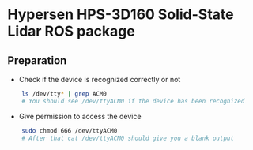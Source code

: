 # Hypersen HPS-3D160 Solid-State Lidar ROS package #
## Preparation ##
- Check if the device is recognized correctly or not
```bash
    ls /dev/tty* | grep ACM0
    # You should see /dev/ttyACM0 if the device has been recognized
```
- Give permission to access the device
```bash
    sudo chmod 666 /dev/ttyACM0
    # After that cat /dev/ttyACM0 should give you a blank output
```
